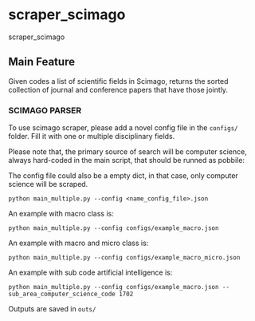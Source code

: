 # scraper_scimago
scraper_scimago


## Main Feature

Given codes a list of scientific fields in Scimago, returns the sorted collection of journal and conference papers that have those jointly. 


### SCIMAGO PARSER

To use scimago scraper, please add a novel config file in the ```configs/``` folder. Fill it with one or multiple disciplinary fields.


Please note that, the primary source of search will be computer science, always hard-coded in the main script, that should be runned as pobbile:

The config file could also be a empty dict, in that case, only computer science will be scraped. 


```
python main_multiple.py --config <name_config_file>.json
```


An example with macro class is:

```
python main_multiple.py --config configs/example_macro.json
```



An example with macro and micro class is:

```
python main_multiple.py --config configs/example_macro_micro.json
```


An example with sub code artificial intelligence is:

```
python main_multiple.py --config configs/example_macro.json --sub_area_computer_science_code 1702
```

Outputs are saved in ```outs/```